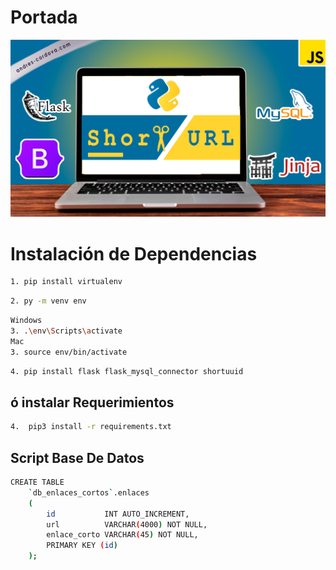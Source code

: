 # Portada

![](portada.png)

# Instalación de Dependencias

```bash
1. pip install virtualenv
```

```bash
2. py -m venv env
```

```bash
Windows
3. .\env\Scripts\activate
Mac
3. source env/bin/activate
```

```bash
4. pip install flask flask_mysql_connector shortuuid
```

## ó instalar Requerimientos

```bash
4.  pip3 install -r requirements.txt
```

## Script Base De Datos

```bash
CREATE TABLE
    `db_enlaces_cortos`.enlaces
    (
        id           INT AUTO_INCREMENT,
        url          VARCHAR(4000) NOT NULL,
        enlace_corto VARCHAR(45) NOT NULL,
        PRIMARY KEY (id)
    );
```
